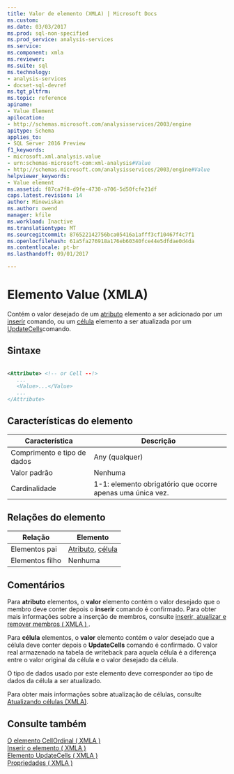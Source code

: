 ```yaml
---
title: Valor de elemento (XMLA) | Microsoft Docs
ms.custom: 
ms.date: 03/03/2017
ms.prod: sql-non-specified
ms.prod_service: analysis-services
ms.service: 
ms.component: xmla
ms.reviewer: 
ms.suite: sql
ms.technology:
- analysis-services
- docset-sql-devref
ms.tgt_pltfrm: 
ms.topic: reference
apiname:
- Value Element
apilocation:
- http://schemas.microsoft.com/analysisservices/2003/engine
apitype: Schema
applies_to:
- SQL Server 2016 Preview
f1_keywords:
- microsoft.xml.analysis.value
- urn:schemas-microsoft-com:xml-analysis#Value
- http://schemas.microsoft.com/analysisservices/2003/engine#Value
helpviewer_keywords:
- Value element
ms.assetid: f87ca7f8-d9fe-4730-a706-5d50fcfe21df
caps.latest.revision: 14
author: Minewiskan
ms.author: owend
manager: kfile
ms.workload: Inactive
ms.translationtype: MT
ms.sourcegitcommit: 876522142756bca05416a1afff3cf10467f4c7f1
ms.openlocfilehash: 61a5fa276918a176eb60340fce44e5dfdae0d4da
ms.contentlocale: pt-br
ms.lasthandoff: 09/01/2017

---
```

# <a name="value-element-xmla"></a>Elemento Value (XMLA)
  Contém o valor desejado de um [atributo](../../../analysis-services/xmla/xml-elements-properties/attribute-element-xmla.md) elemento a ser adicionado por um [inserir](../../../analysis-services/xmla/xml-elements-commands/insert-element-xmla.md) comando, ou um [célula](../../../analysis-services/xmla/xml-elements-properties/cell-element-xmla.md) elemento a ser atualizada por um [UpdateCells](../../../analysis-services/xmla/xml-elements-commands/updatecells-element-xmla.md)comando.  
  
## <a name="syntax"></a>Sintaxe  
  
```xml  
  
<Attribute> <!-- or Cell --!>  
   ...  
   <Value>...</Value>  
   ...  
</Attribute>  
```  
  
## <a name="element-characteristics"></a>Características do elemento  
  
|Característica|Descrição|  
|--------------------|-----------------|  
|Comprimento e tipo de dados|Any (qualquer)|  
|Valor padrão|Nenhuma|  
|Cardinalidade|1-1: elemento obrigatório que ocorre apenas uma única vez.|  
  
## <a name="element-relationships"></a>Relações do elemento  
  
|Relação|Elemento|  
|------------------|-------------|  
|Elementos pai|[Atributo](../../../analysis-services/xmla/xml-elements-properties/attribute-element-xmla.md), [célula](../../../analysis-services/xmla/xml-elements-properties/cell-element-xmla.md)|  
|Elementos filho|Nenhuma|  
  
## <a name="remarks"></a>Comentários  
 Para **atributo** elementos, o **valor** elemento contém o valor desejado que o membro deve conter depois o **inserir** comando é confirmado. Para obter mais informações sobre a inserção de membros, consulte [inserir, atualizar e remover membros &#40; XMLA &#41; ](../../../analysis-services/multidimensional-models-scripting-language-assl-xmla/inserting-updating-and-dropping-members-xmla.md).  
  
 Para **célula** elementos, o **valor** elemento contém o valor desejado que a célula deve conter depois o **UpdateCells** comando é confirmado. O valor real armazenado na tabela de writeback para aquela célula é a diferença entre o valor original da célula e o valor desejado da célula.  
  
 O tipo de dados usado por este elemento deve corresponder ao tipo de dados da célula a ser atualizado.  
  
 Para obter mais informações sobre atualização de células, consulte [Atualizando células &#40;XMLA&#41;](../../../analysis-services/multidimensional-models-scripting-language-assl-xmla/updating-cells-xmla.md).  
  
## <a name="see-also"></a>Consulte também  
 [O elemento CellOrdinal &#40; XMLA &#41;](../../../analysis-services/xmla/xml-elements-properties/cellordinal-element-xmla.md)   
 [Inserir o elemento &#40; XMLA &#41;](../../../analysis-services/xmla/xml-elements-commands/insert-element-xmla.md)   
 [Elemento UpdateCells &#40; XMLA &#41;](../../../analysis-services/xmla/xml-elements-commands/updatecells-element-xmla.md)   
 [Propriedades &#40; XMLA &#41;](../../../analysis-services/xmla/xml-elements-properties/xml-elements-properties.md)  
  
  

